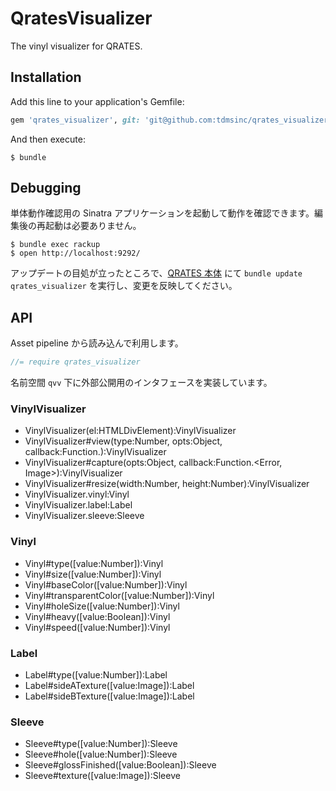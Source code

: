 # QratesVisualizer

The vinyl visualizer for QRATES.

## Installation

Add this line to your application's Gemfile:

```ruby
gem 'qrates_visualizer', git: 'git@github.com:tdmsinc/qrates_visualizer.git'
```

And then execute:

    $ bundle

## Debugging

単体動作確認用の Sinatra アプリケーションを起動して動作を確認できます。編集後の再起動は必要ありません。

    $ bundle exec rackup
    $ open http://localhost:9292/

アップデートの目処が立ったところで、[QRATES 本体](https://github.com/tdmsinc/qrates) にて `bundle update qrates_visualizer` を実行し、変更を反映してください。

## API

Asset pipeline から読み込んで利用します。

```js
//= require qrates_visualizer
```

名前空間 `qvv` 下に外部公開用のインタフェースを実装しています。

### VinylVisualizer

- VinylVisualizer(el:HTMLDivElement):VinylVisualizer
- VinylVisualizer#view(type:Number, opts:Object, callback:Function.<Error>):VinylVisualizer
- VinylVisualizer#capture(opts:Object, callback:Function.<Error, Image>):VinylVisualizer
- VinylVisualizer#resize(width:Number, height:Number):VinylVisualizer
- VinylVisualizer.vinyl:Vinyl
- VinylVisualizer.label:Label
- VinylVisualizer.sleeve:Sleeve

### Vinyl

- Vinyl#type([value:Number]):Vinyl
- Vinyl#size([value:Number]):Vinyl
- Vinyl#baseColor([value:Number]):Vinyl
- Vinyl#transparentColor([value:Number]):Vinyl
- Vinyl#holeSize([value:Number]):Vinyl
- Vinyl#heavy([value:Boolean]):Vinyl
- Vinyl#speed([value:Number]):Vinyl

### Label

- Label#type([value:Number]):Label
- Label#sideATexture([value:Image]):Label
- Label#sideBTexture([value:Image]):Label

### Sleeve

- Sleeve#type([value:Number]):Sleeve
- Sleeve#hole([value:Number]):Sleeve
- Sleeve#glossFinished([value:Boolean]):Sleeve
- Sleeve#texture([value:Image]):Sleeve
